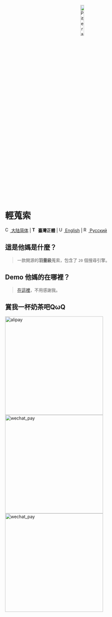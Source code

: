 <p align="center">
  <a href="https://github.com/piterator-org"><img src="https://static.piterator.com/logo.min.svg" alt="Piterator" width="16%"></a>
</p>

# 輕蒐索
[<img src="http://s.oier.in/cn.png" width="16" alt="CN" /> 大陆简体](README.md) | **<img src="http://s.oier.in/tw.png" width="16" alt="TW" /> 臺灣正體** | [<img src="http://s.oier.in/us.png" width="16" alt="US" /> English](README.en-us.md) | [<img src="http://s.oier.in/ru.png" width="16" alt="RU" /> Русский](README.ru.md)
## 這是他媽是什麼？
> 一款開源的**羽量級**蒐索，包含了 ``20`` 個搜尋引擎。
## Demo 他媽的在哪裡？
> [在這裡](https://litesearch.cn/)，不用感謝我。
## 賞我一杯奶茶吧QωQ
<img src="http://s.oier.in/alipay.png" height="320" alt="alipay" /><img src="http://s.oier.in/wechat_trans.png" height="320" alt="wechat_pay" /><img src="http://s.oier.in/wechat_pay.png" height="320" alt="wechat_pay" />
